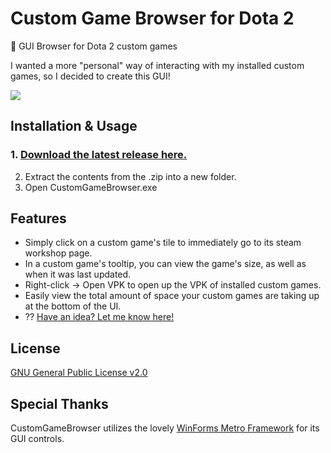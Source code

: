# Custom Game Browser for Dota 2
:tropical_drink: GUI Browser for Dota 2 custom games

I wanted a more "personal" way of interacting with my installed custom games, so I decided to create this GUI!

![](http://giant.gfycat.com/HauntingDistantAssassinbug.gif)

## Installation & Usage
### 1. [Download the latest release here.](https://github.com/stephenfournier/CustomGameBrowser/releases)
2. Extract the contents from the .zip into a new folder.
3. Open CustomGameBrowser.exe

## Features
* Simply click on a custom game's tile to immediately go to its steam workshop page.
* In a custom game's tooltip, you can view the game's size, as well as when it was last updated.
* Right-click -> Open VPK to open up the VPK of installed custom games.
* Easily view the total amount of space your custom games are taking up at the bottom of the UI.
* ?? [Have an idea? Let me know here!](https://github.com/stephenfournier/CustomGameBrowser/issues/new)

## License
[GNU General Public License v2.0](https://github.com/stephenfournier/CustomGameBrowser/blob/master/LICENSE)

## Special Thanks
CustomGameBrowser utilizes the lovely [WinForms Metro Framework](https://github.com/dennismagno/metroframework-modern-ui/) for its GUI controls.
